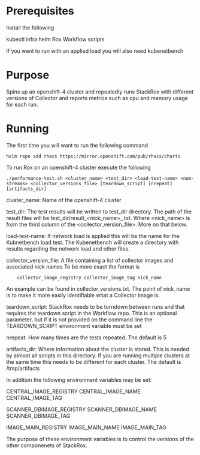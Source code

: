 # Prerequisites

Install the following

kubectl
infra
helm
Rox Workflow scripts

If you want to run with an applied load you will also need kubenetbench

# Purpose

Spins up an openshift-4 cluster and repeatedly runs StackRox with different versions of Collector and 
reports metrics such as cpu and memory usage for each run.

# Running

The first time you will want to run the following command

```
helm repo add rhacs https://mirror.openshift.com/pub/rhacs/charts
````

To run Rox on an openshift-4 cluster execute the following

```
./performance-test.sh <cluster_name> <test_dir> <load-test-name> <num-streams> <collector_versions_file> [teardown_script] [nrepeat] [artifacts_dir]
```

cluster_name: Name of the openshift-4 cluster

test_dir: The test results will be written to test_dir directory. The path of the result files will be
	test_dir/result_<nick_name>_<run>.txt. Where <nick_name> is from the third column of the
	<collector_version_file>. More on that below.	 

load-test-name: If network load is applied this will be the name for the Kubnetbench load test. The Kubenetbench will create a directory with
	results regarding the network load and other files.

collector_version_file: A file containing a list of collector images and associated nick names
	To be more exact the format is

```
	collector_image_registry collector_image_tag nick_name
```

An example can be found in collector_versions.txt. The point of nick_name is to make it more easily
identifiable what a Collector image is.

teardown_script: StackRox needs to be torndown between runs and that requires the teardown script
in the Workflow repo. This is an optional parameter, but if it is not provided on the command line
the TEARDOWN_SCRIPT environment variable must be set

nrepeat: How many times are the tests repeated. The default is 5

artifacts_dir: Where information about the cluster is stored. This is needed by almost all scripts in
	this directory. If you are running multiple clusters at the same time this needs to be different
	for each cluster. The default is /tmp/artifacts

In addition the following environment variables may be set:

CENTRAL_IMAGE_REGISTRY
CENTRAL_IMAGE_NAME
CENTRAL_IMAGE_TAG

SCANNER_DBIMAGE_REGISTRY
SCANNER_DBIMAGE_NAME
SCANNER_DBIMAGE_TAG

IMAGE_MAIN_REGISTRY
IMAGE_MAIN_NAME
IMAGE_MAIN_TAG

The purpose of these environment variables is to control the versions of the other componenets of StackRox.
